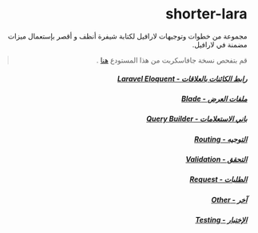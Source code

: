 <div dir="rtl">

# shorter-lara 
مجموعة من خطوات وتوجيهات لارافيل لكتابة شيفرة أنظف و أقصر بإستعمال ميزات مضمنة في لارافيل.

> قم بتفحص نسخة جافاسكربت من هذا المستودع  [هنا](https://github.com/adnane-ka/shorter-js) .

##### [رابط الكائنات بالعلاقات - Laravel Eloquent](Eloquent.md)

##### [ملفات العرض - Blade](Blade.md)

##### [باني الاستعلامات - Query Builder](Query-Builder.md)

##### [التوجيه - Routing](Routing.md)

##### [التحقق - Validation](Validation.md)

##### [الطلبات - Request](Request.md)

##### [آخر - Other](Other.md)

##### [الإختبار - Testing](https://github.com/adnane-ka/tdd-tips-in-laravel)
</div>